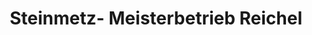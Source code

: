 ---
title: "Steinmetz- Meisterbetrieb Reichel"
url: /goerlitz/steinmetz-meisterbetrieb-reichel-am-flugplatz/
shop: Steine
---